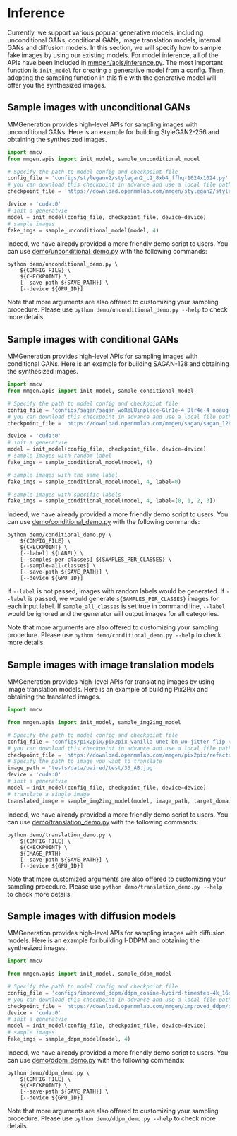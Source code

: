 # Inference

Currently, we support various popular generative models, including unconditional GANs, conditional GANs, image translation models, internal GANs and diffusion models.
In this section, we will specify how to sample fake images by using our existing models. For model inference, all of the APIs have been included in [mmgen/apis/inference.py](https://github.com/open-mmlab/mmgeneration/tree/1.x/mmgen/apis/inference.py). The most important function is `init_model` for creating a generative model from a config. Then, adopting the sampling function in this file with the generative model will offer you the synthesized images.

## Sample images with unconditional GANs

MMGeneration provides high-level APIs for sampling images with unconditional GANs. Here is an example for building StyleGAN2-256 and obtaining the synthesized images.

```python
import mmcv
from mmgen.apis import init_model, sample_unconditional_model

# Specify the path to model config and checkpoint file
config_file = 'configs/styleganv2/stylegan2_c2_8xb4_ffhq-1024x1024.py'
# you can download this checkpoint in advance and use a local file path.
checkpoint_file = 'https://download.openmmlab.com/mmgen/stylegan2/stylegan2_c2_ffhq_1024_b4x8_20210407_150045-618c9024.pth'

device = 'cuda:0'
# init a generatvie
model = init_model(config_file, checkpoint_file, device=device)
# sample images
fake_imgs = sample_unconditional_model(model, 4)
```

Indeed, we have already provided a more friendly demo script to users. You can use [demo/unconditional_demo.py](https://github.com/open-mmlab/mmgeneration/tree/1.x/mmgen/demo/unconditional_demo.py) with the following commands:

```shell
python demo/unconditional_demo.py \
    ${CONFIG_FILE} \
    ${CHECKPOINT} \
    [--save-path ${SAVE_PATH}] \
    [--device ${GPU_ID}]
```

Note that more arguments are also offered to customizing your sampling procedure. Please use `python demo/unconditional_demo.py --help` to check more details.

## Sample images with conditional GANs

MMGeneration provides high-level APIs for sampling images with conditional GANs. Here is an example for building SAGAN-128 and obtaining the synthesized images.

```python
import mmcv
from mmgen.apis import init_model, sample_conditional_model

# Specify the path to model config and checkpoint file
config_file = 'configs/sagan/sagan_woReLUinplace-Glr1e-4_Dlr4e-4_noaug-ndisc1-8xb32-bigGAN-sch_imagenet1k-128x128.py'
# you can download this checkpoint in advance and use a local file path.
checkpoint_file = 'https://download.openmmlab.com/mmgen/sagan/sagan_128_woReLUinplace_noaug_bigGAN_imagenet1k_b32x8_Glr1e-4_Dlr-4e-4_ndisc1_20210818_210232-3f5686af.pth'

device = 'cuda:0'
# init a generatvie
model = init_model(config_file, checkpoint_file, device=device)
# sample images with random label
fake_imgs = sample_conditional_model(model, 4)

# sample images with the same label
fake_imgs = sample_conditional_model(model, 4, label=0)

# sample images with specific labels
fake_imgs = sample_conditional_model(model, 4, label=[0, 1, 2, 3])
```

Indeed, we have already provided a more friendly demo script to users. You can use [demo/conditional_demo.py](https://github.com/open-mmlab/mmgeneration/tree/1.x/mmgen/demo/conditional_demo.py) with the following commands:

```shell
python demo/conditional_demo.py \
    ${CONFIG_FILE} \
    ${CHECKPOINT} \
    [--label] ${LABEL} \
    [--samples-per-classes] ${SAMPLES_PER_CLASSES} \
    [--sample-all-classes] \
    [--save-path ${SAVE_PATH}] \
    [--device ${GPU_ID}]
```

If `--label` is not passed, images with random labels would be generated.
If `--label` is passed, we would generate `${SAMPLES_PER_CLASSES}` images for each input label.
If `sample_all_classes` is set true in command line, `--label` would be ignored and the generator will output images for all categories.

Note that more arguments are also offered to customizing your sampling procedure. Please use `python demo/conditional_demo.py --help` to check more details.

## Sample images with image translation models

MMGeneration provides high-level APIs for translating images by using image translation models. Here is an example of building Pix2Pix and obtaining the translated images.

```python
import mmcv

from mmgen.apis import init_model, sample_img2img_model

# Specify the path to model config and checkpoint file
config_file = 'configs/pix2pix/pix2pix_vanilla-unet-bn_wo-jitter-flip-4xb1-190kiters_edges2shoes.py'
# you can download this checkpoint in advance and use a local file path.
checkpoint_file = 'https://download.openmmlab.com/mmgen/pix2pix/refactor/pix2pix_vanilla_unet_bn_wo_jitter_flip_1x4_186840_edges2shoes_convert-bgr_20210902_170902-0c828552.pth'
# Specify the path to image you want to translate
image_path = 'tests/data/paired/test/33_AB.jpg'
device = 'cuda:0'
# init a generatvie
model = init_model(config_file, checkpoint_file, device=device)
# translate a single image
translated_image = sample_img2img_model(model, image_path, target_domain='photo')
```

Indeed, we have already provided a more friendly demo script to users. You can use [demo/translation_demo.py](https://github.com/open-mmlab/mmgeneration/tree/1.x/mmgen/demo/translation_demo.py) with the following commands:

```shell
python demo/translation_demo.py \
    ${CONFIG_FILE} \
    ${CHECKPOINT} \
    ${IMAGE_PATH}
    [--save-path ${SAVE_PATH}] \
    [--device ${GPU_ID}]
```

Note that more customized arguments are also offered to customizing your sampling procedure. Please use `python demo/translation_demo.py --help` to check more details.

## Sample images with diffusion models

MMGeneration provides high-level APIs for sampling images with diffusion models. Here is an example for building I-DDPM and obtaining the synthesized images.

```python
import mmcv

from mmgen.apis import init_model, sample_ddpm_model

# Specify the path to model config and checkpoint file
config_file = 'configs/improved_ddpm/ddpm_cosine-hybird-timestep-4k_16xb8-1500kiters_imagenet1k-64x64.py'
# you can download this checkpoint in advance and use a local file path.
checkpoint_file = 'https://download.openmmlab.com/mmgen/improved_ddpm/ddpm_cosine_hybird_timestep-4k_imagenet1k_64x64_b8x16_1500k_20220103_223919-b8f1a310.pth'
device = 'cuda:0'
# init a generatvie
model = init_model(config_file, checkpoint_file, device=device)
# sample images
fake_imgs = sample_ddpm_model(model, 4)
```

Indeed, we have already provided a more friendly demo script to users. You can use [demo/ddpm_demo.py](https://github.com/open-mmlab/mmgeneration/tree/1.x/mmgen/demo/ddpm_demo.py) with the following commands:

```shell
python demo/ddpm_demo.py \
    ${CONFIG_FILE} \
    ${CHECKPOINT} \
    [--save-path ${SAVE_PATH}] \
    [--device ${GPU_ID}]
```

Note that more arguments are also offered to customizing your sampling procedure. Please use `python demo/ddpm_demo.py --help` to check more details.
